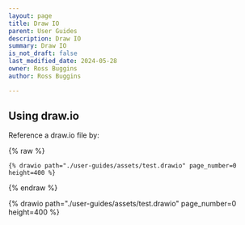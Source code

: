 ```yaml
---
layout: page
title: Draw IO
parent: User Guides
description: Draw IO
summary: Draw IO
is_not_draft: false
last_modified_date: 2024-05-28
owner: Ross Buggins
author: Ross Buggins

---
```

## Using draw.io

Reference a draw.io file by:

{% raw %}

```text
{% drawio path="./user-guides/assets/test.drawio" page_number=0 height=400 %}
```

{% endraw %}

{% drawio path="./user-guides/assets/test.drawio" page_number=0 height=400 %}
